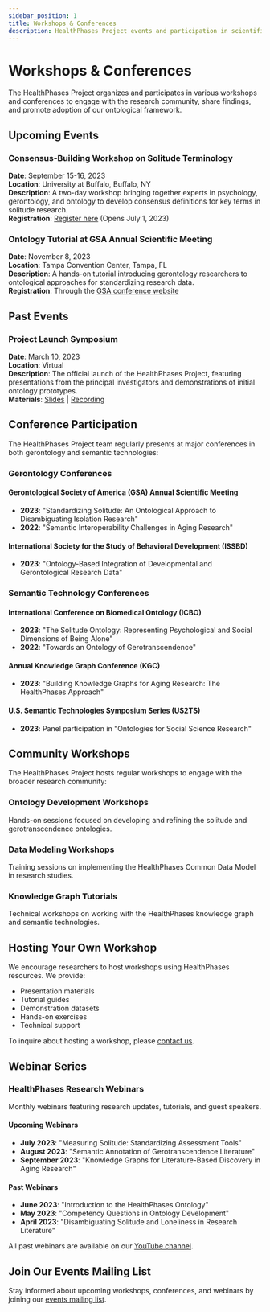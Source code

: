 ```yaml
---
sidebar_position: 1
title: Workshops & Conferences
description: HealthPhases Project events and participation in scientific conferences
---
```


# Workshops & Conferences

The HealthPhases Project organizes and participates in various workshops and conferences to engage with the research community, share findings, and promote adoption of our ontological framework.

## Upcoming Events

### Consensus-Building Workshop on Solitude Terminology
**Date**: September 15-16, 2023  
**Location**: University at Buffalo, Buffalo, NY  
**Description**: A two-day workshop bringing together experts in psychology, gerontology, and ontology to develop consensus definitions for key terms in solitude research.  
**Registration**: [Register here](#) (Opens July 1, 2023)

### Ontology Tutorial at GSA Annual Scientific Meeting
**Date**: November 8, 2023  
**Location**: Tampa Convention Center, Tampa, FL  
**Description**: A hands-on tutorial introducing gerontology researchers to ontological approaches for standardizing research data.  
**Registration**: Through the [GSA conference website](#)

## Past Events

### Project Launch Symposium
**Date**: March 10, 2023  
**Location**: Virtual  
**Description**: The official launch of the HealthPhases Project, featuring presentations from the principal investigators and demonstrations of initial ontology prototypes.  
**Materials**: [Slides](#) | [Recording](#)

## Conference Participation

The HealthPhases Project team regularly presents at major conferences in both gerontology and semantic technologies:

### Gerontology Conferences

#### Gerontological Society of America (GSA) Annual Scientific Meeting
- **2023**: "Standardizing Solitude: An Ontological Approach to Disambiguating Isolation Research"
- **2022**: "Semantic Interoperability Challenges in Aging Research"

#### International Society for the Study of Behavioral Development (ISSBD)
- **2023**: "Ontology-Based Integration of Developmental and Gerontological Research Data"

### Semantic Technology Conferences

#### International Conference on Biomedical Ontology (ICBO)
- **2023**: "The Solitude Ontology: Representing Psychological and Social Dimensions of Being Alone"
- **2022**: "Towards an Ontology of Gerotranscendence"

#### Annual Knowledge Graph Conference (KGC)
- **2023**: "Building Knowledge Graphs for Aging Research: The HealthPhases Approach"

#### U.S. Semantic Technologies Symposium Series (US2TS)
- **2023**: Panel participation in "Ontologies for Social Science Research"

## Community Workshops

The HealthPhases Project hosts regular workshops to engage with the broader research community:

### Ontology Development Workshops
Hands-on sessions focused on developing and refining the solitude and gerotranscendence ontologies.

### Data Modeling Workshops
Training sessions on implementing the HealthPhases Common Data Model in research studies.

### Knowledge Graph Tutorials
Technical workshops on working with the HealthPhases knowledge graph and semantic technologies.

## Hosting Your Own Workshop

We encourage researchers to host workshops using HealthPhases resources. We provide:

- Presentation materials
- Tutorial guides
- Demonstration datasets
- Hands-on exercises
- Technical support

To inquire about hosting a workshop, please [contact us](#).

## Webinar Series

### HealthPhases Research Webinars
Monthly webinars featuring research updates, tutorials, and guest speakers.

#### Upcoming Webinars
- **July 2023**: "Measuring Solitude: Standardizing Assessment Tools"
- **August 2023**: "Semantic Annotation of Gerotranscendence Literature"
- **September 2023**: "Knowledge Graphs for Literature-Based Discovery in Aging Research"

#### Past Webinars
- **June 2023**: "Introduction to the HealthPhases Ontology"
- **May 2023**: "Competency Questions in Ontology Development"
- **April 2023**: "Disambiguating Solitude and Loneliness in Research Literature"

All past webinars are available on our [YouTube channel](#).

## Join Our Events Mailing List

Stay informed about upcoming workshops, conferences, and webinars by joining our [events mailing list](#). 